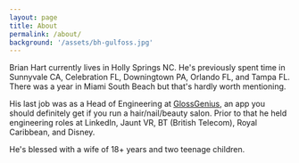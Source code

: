 ```yaml
---
layout: page
title: About
permalink: /about/
background: '/assets/bh-gulfoss.jpg'
---
```


Brian Hart currently lives in Holly Springs NC. He's previously 
spent time in Sunnyvale CA, Celebration FL, Downingtown PA, 
Orlando FL, and Tampa FL. There was a year in Miami South Beach but 
that's hardly worth mentioning.

His last job was as a Head of Engineering at [GlossGenius](https://glossgenius.com), an app 
you should definitely get if you run a hair/nail/beauty salon. Prior to that he held 
engineering roles at LinkedIn, Jaunt VR, BT (British Telecom), Royal Caribbean, and Disney.

He's blessed with a wife of 18+ years and two teenage children. 
